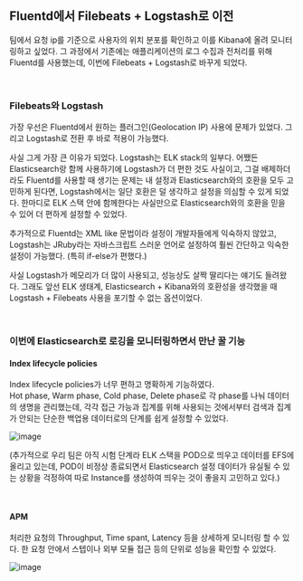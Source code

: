 ## Fluentd에서 Filebeats + Logstash로 이전
팀에서 요청 ip를 기준으로 사용자의 위치 분포를 확인하고 이를 Kibana에 올려 모니터링하고 싶었다. 그 과정에서 기존에는 애플리케이션의 로그 수집과 전처리를 위해 Fluentd를 사용했는데, 이번에 Filebeats + Logstash로 바꾸게 되었다.

</br>

### Filebeats와 Logstash
가장 우선은 Fluentd에서 원하는 플러그인(Geolocation IP) 사용에 문제가 있었다. 그리고 Logstash로 전환 후 바로 적용이 가능했다. 

사실 그게 가장 큰 이유가 되었다. Logstash는 ELK stack의 일부다. 어쨌든 Elasticsearch랑 함께 사용하기에 Logstash가 더 편한 것도 사실이고, 그걸 배제하더라도 Fluentd를 사용할 때 생기는 문제는 내 설정과 Elasticsearch와의 호환을 모두 고민하게 된다면, Logstash에서는 일단 호환은 덜 생각하고 설정을 의심할 수 있게 되었다. 한마디로 ELK 스택 안에 함께한다는 사실만으로 Elasticsearch와의 호환을 믿을 수 있어 더 편하게 설정할 수 있었다.   

추가적으로 Fluentd는 XML like 문법이라 설정이 개발자들에게 익숙하지 않았고, Logstash는 JRuby라는 자바스크립트 스러운 언어로 설정하여 훨씬 간단하고 익숙한 설정이 가능했다. (특히 if-else가 편했다.)

사실 Logstash가 메모리가 더 많이 사용되고, 성능상도 살짝 딸리다는 얘기도 들려왔다. 그래도 앞선 ELK 생태계, Elasticsearch + Kibana와의 호환성을 생각했을 때 Logstash + Filebeats 사용을 포기할 수 없는 옵션이었다. 

</br>

### 이번에 Elasticsearch로 로깅을 모니터링하면서 만난 꿀 기능

#### Index lifecycle policies
Index lifecycle policies가 너무 편하고 명확하게 기능하였다.   
Hot phase, Warm phase, Cold phase, Delete phase로 각 phase를 나눠 데이터의 생명을 관리했는데, 각각 접근 가능과 집계를 위해 사용되는 것에서부터 검색과 집계가 안되는 단순한 백업용 데이터로의 단계를 쉽게 설정할 수 있었다. 

![image](https://user-images.githubusercontent.com/46060746/197747038-63a24f85-1b6e-4e03-9cd3-5ffe2037a5e4.png)

(추가적으로 우리 팀은 아직 시험 단계라 ELK 스택을 POD으로 띄우고 데이터를 EFS에 올리고 있는데, POD이 비정상 종료되면서 Elasticsearch 설정 데이터가 유실될 수 있는 상황을 걱정하여 따로 Instance를 생성하여 띄우는 것이 좋을지 고민하고 있다.)

</br>

#### APM
처리한 요청의 Throughput, Time spant, Latency 등을 상세하게 모니터링 할 수 있다. 한 요청 안에서 스텝이나 외부 모듈 접근 등의 단위로 성능을 확인할 수 있었다.

![image](https://user-images.githubusercontent.com/46060746/197746803-8ec6d239-d71d-4933-a418-6f42db006d01.png)

